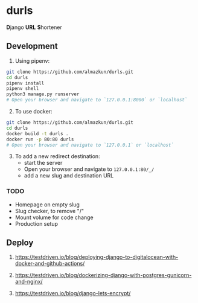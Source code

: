 # durls
**D**jango **URL** **S**hortener

## Development
1. Using pipenv:
```bash
git clone https://github.com/almazkun/durls.git
cd durls
pipenv install
pipenv shell
python3 manage.py runserver
# Open your browser and navigate to `127.0.0.1:8000` or `localhost`
```

2. To use docker:
```bash
git clone https://github.com/almazkun/durls.git
cd durls
docker build -t durls .
docker run -p 80:80 durls
# Open your browser and navigate to `127.0.0.1` or `localhost`
```

3. To add a new redirect destination:
    - start the server
    - Open your browser and navigate to `127.0.0.1:80/_/`
    - add a new slug and destination URL

### TODO

- Homepage on empty slug
- Slug checker, to remove "/"
- Mount volume for code change
- Production setup

## Deploy

1. https://testdriven.io/blog/deploying-django-to-digitalocean-with-docker-and-github-actions/

2. https://testdriven.io/blog/dockerizing-django-with-postgres-gunicorn-and-nginx/

3. https://testdriven.io/blog/django-lets-encrypt/
